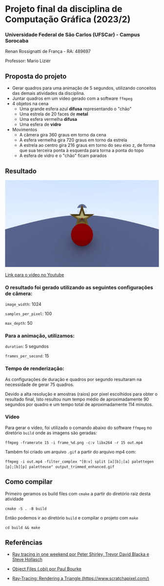 # Projeto final da disciplina de Computação Gráfica (2023/2)

### Universidade Federal de São Carlos (UFSCar) - Campus Sorocaba

Renan Rossignatti de França - RA: 489697

Professor: Mario Liziér

## Proposta do projeto

- Gerar quadros para uma animação de 5 segundos, utilizando conceitos das demais atividades da disciplina.
- Juntar quadros em um vídeo gerado com a software `ffmpeg`
- 4 objetos na cena
    - Uma grande esfera azul **difusa** representando o "chão"
    - Uma estrela de 20 faces de **metal**
    - Uma esfera vermelha **difusa**
    - Uma esfera de **vidro**
- Movimentos
    - A câmera gira 360 graus em torno da cena 
    - A esfera vermelha gira 720 graus em torno da estrela
    - A estrela ao centro gira 216 graus em torno do seu eixo z, de forma que sua terceira ponta à esquerda para torna a ponta do topo
    - A esfera de vidro e o "chão" ficam parados


## Resultado

![](./results/out.gif)

[Link para o vídeo no Youtube](https://www.youtube.com/watch?v=irQOytDv7yo)

### O resultado foi gerado utilizando as seguintes configurações de câmera:

`image_width`: 1024

`samples_per_pixel`: 100

`max_depth`: 50

### Para a animação, utilizamos:

`duration`: 5 segundos

`frames_per_second`: 15

### Tempo de renderização:

As configurações de duração e quadros por segundo resultaram na necessidade de gerar 75 quadros.

Devido a alta resolução e amostras (raios) por pixel escolhidos para obter o resultado final, Isto resultou num tempo médio de aproximadamente 90 segundos por quadro e um tempo total de aproximadamente 114 minutos.

### Vídeo

Para gerar o vídeo, foi utilizado o comando abaixo do software `ffmpeg` no diretório `build` onde as imagens são geradas:

`ffmpeg -framerate 15 -i frame_%d.png -c:v libx264 -r 15 out.mp4`

Também foi criado um arquivo `.gif` a partir do arquivo mp4 com:

`ffmpeg -i out.mp4 -filter_complex "[0:v] split [a][b];[a] palettegen [p];[b][p] paletteuse" output_trimmed_enhanced.gif`

## Como compilar

Primeiro geramos os build files com `cmake` a partir do diretório raiz desta atividade

`cmake -S . -B build`

Então podemos ir ao diretório `build` e compilar o projeto com `make`

`cd build && make`

## Referências

- [Ray tracing in one weekend por Peter Shirley, Trevor David Blacka e Steve Hollasch](https://raytracing.github.io/books/RayTracingInOneWeekend.html)

- [Object Files (.obj) por Paul Bourke](https://paulbourke.net/dataformats/obj/)

- [Ray-Tracing: Rendering a Triangle (https://www.scratchapixel.com/)](https://www.scratchapixel.com/lessons/3d-basic-rendering/ray-tracing-rendering-a-triangle/barycentric-coordinates.html)
